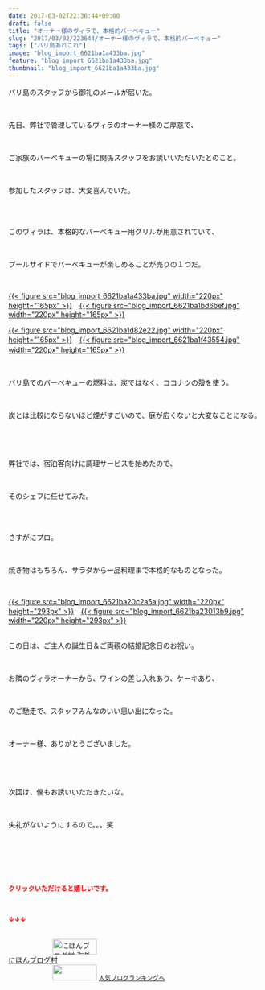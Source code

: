 ```yaml
---
date: 2017-03-02T22:36:44+09:00
draft: false
title: "オーナー様のヴィラで、本格的バーベキュー"
slug: "2017/03/02/223644/オーナー様のヴィラで、本格的バーベキュー"
tags: ["バリ島あれこれ"]
image: "blog_import_6621ba1a433ba.jpg"
feature: "blog_import_6621ba1a433ba.jpg"
thumbnail: "blog_import_6621ba1a433ba.jpg"
---
```

<p>バリ島のスタッフから御礼のメールが届いた。</p><p> </p><p>先日、弊社で管理しているヴィラのオーナー様のご厚意で、</p><p> </p><p>ご家族のバーベキューの場に関係スタッフをお誘いいただいたとのこと。</p><p> </p><p>参加したスタッフは、大変喜んでいた。</p><p> </p><p><br/>このヴィラは、本格的なバーベキュー用グリルが用意されていて、</p><p> </p><p>プールサイドでバーベキューが楽しめることが売りの１つだ。</p><p> </p><p><a href="blog_import_6621ba1a433ba.jpg">{{< figure src="blog_import_6621ba1a433ba.jpg" width="220px" height="165px" >}}</a>　<a href="blog_import_6621ba1bd6bef.jpg">{{< figure src="blog_import_6621ba1bd6bef.jpg" width="220px" height="165px" >}}</a></p><p><a href="blog_import_6621ba1d82e22.jpg">{{< figure src="blog_import_6621ba1d82e22.jpg" width="220px" height="165px" >}}</a>　<a href="blog_import_6621ba1f43554.jpg">{{< figure src="blog_import_6621ba1f43554.jpg" width="220px" height="165px" >}}</a>　</p><p> </p><p>バリ島でのバーベキューの燃料は、炭ではなく、ココナツの殻を使う。</p><p> </p><p>炭とは比較にならないほど煙がすごいので、庭が広くないと大変なことになる。</p><p> </p><p> </p><p>弊社では、宿泊客向けに調理サービスを始めたので、</p><p> </p><p>そのシェフに任せてみた。</p><p> </p><p><br/>さすがにプロ。</p><p> </p><p>焼き物はもちろん、サラダから一品料理まで本格的なものとなった。</p><p> </p><p><a href="blog_import_6621ba20c2a5a.jpg">{{< figure src="blog_import_6621ba20c2a5a.jpg" width="220px" height="293px" >}}</a>　<a href="blog_import_6621ba23013b9.jpg">{{< figure src="blog_import_6621ba23013b9.jpg" width="220px" height="293px" >}}</a></p><p><br/>この日は、ご主人の誕生日＆ご両親の結婚記念日のお祝い。</p><p> </p><p>お隣のヴィラオーナーから、ワインの差し入れあり、ケーキあり、</p><p> </p><p>のご馳走で、スタッフみんなのいい思い出になった。</p><p> </p><p>オーナー様、ありがとうございました。</p><p> </p><p> </p><p>次回は、僕もお誘いいただきたいな。</p><p> </p><p>失礼がないようにするので。。。笑</p><p> </p><p> </p><p> </p><p><font color="#ff0000" size="2"><strong>クリックいただけると嬉しいです。</strong></font></p><p></p><p> </p><p><font color="#ff0000" size="2"><strong>↓↓↓</strong></font></p><p><br/><a href="ranking.html?p_cid=01260127" target="_blank"><img alt="にほんブログ村 海外生活ブログ バリ島情報へ" border="0" height="31" src="data:image/svg+xml;charset=utf-8,%3Csvg%20xmlns%3D%22http%3A%2F%2Fwww.w3.org%2F2000%2Fsvg%22%20title%3D%22Placeholder%20for%20Images%22%20role%3D%22presentation%22%20viewBox%3D%220%200%2088%2031%22%20%2F%3E" width="88" data-src="https://img-proxy.blog-video.jp/images?url=http%3A%2F%2Foverseas.blogmura.com%2Fbali%2Fimg%2Fbali88_31.gif" style="aspect-ratio: auto 88 / 31;"/><noscript><img alt="にほんブログ村 海外生活ブログ バリ島情報へ" border="0" height="31" src="https://img-proxy.blog-video.jp/images?url=http%3A%2F%2Foverseas.blogmura.com%2Fbali%2Fimg%2Fbali88_31.gif" width="88"></noscript></a><br/><a href="ranking.html?p_cid=01260127" target="_blank">にほんブログ村</a><br/><a href="link.php?1804582" title="人気ブログランキングへ"><img border="0" height="31" src="data:image/svg+xml;charset=utf-8,%3Csvg%20xmlns%3D%22http%3A%2F%2Fwww.w3.org%2F2000%2Fsvg%22%20title%3D%22Placeholder%20for%20Images%22%20role%3D%22presentation%22%20viewBox%3D%220%200%2088%2031%22%20%2F%3E" width="88" data-src="https://blog.with2.net/img/banner/banner_22.gif" style="aspect-ratio: auto 88 / 31;"/><noscript><img border="0" height="31" src="https://blog.with2.net/img/banner/banner_22.gif" width="88"></noscript></a> <a href="link.php?1804582" style="font-size: 12px;">人気ブログランキングへ</a></p>

